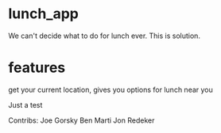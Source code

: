 # lunch_app
We can't decide what to do for lunch ever.  This is solution.

# features
get your current location, gives you options for lunch near you

Just a test

Contribs:
Joe Gorsky
Ben Marti
Jon Redeker
